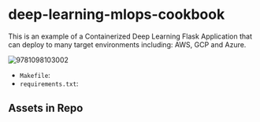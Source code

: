 # deep-learning-mlops-cookbook
This is an example of a Containerized Deep Learning Flask Application that can deploy to many target environments including: AWS, GCP and Azure.

![9781098103002](https://user-images.githubusercontent.com/58792/111000927-eb1b7680-8350-11eb-8e24-d41064590fc1.jpeg)

* `Makefile`:  
* `requirements.txt`:  

## Assets in Repo
